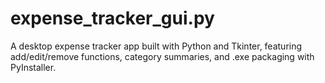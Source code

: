 # expense_tracker_gui.py
A desktop expense tracker app built with Python and Tkinter, featuring add/edit/remove functions, category summaries, and .exe packaging with PyInstaller.
